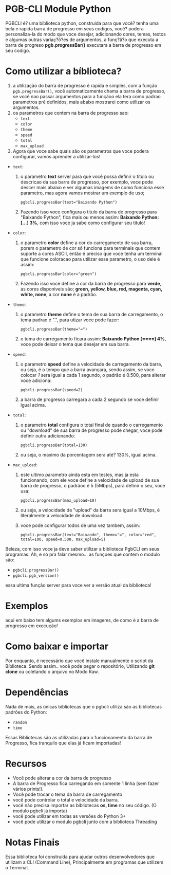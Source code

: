 # PGB-CLI Module Python
PGBCLI é? uma biblioteca python, construida para que você? tenha uma bela e rapida barra de progresso
em seus codigos, você? podera personaliza-la do modo que voce desejar, adicionando cores, temas, textos e algumas outras variaç?õ?es de argumentos, a funç?ã?o que executa a barra de progreso **pgb.progressBar()** executara a barra de progresso em seu codigo.

# Como utilizar a bíblioteca?
1. a utilização do barra de progresso é rapida e simples, com a função `pgb.progressBar()`, você automaticamente chama a barra de progresso, se você nao passar argumentos para a funçãoo ela tera como padrao parametros pré definidos, mais abaixo mostrarei como utilizar os argumentos.
2. os parametros que contem na barra de progresso sao:
    - `text`
    - `color`
    - `theme`
    - `speed`
    - `total`
    - `max_upload`
3. Agora que voce sabe quais são os parametros que voce podera configurar, vamos aprender a utilizar-los!
- `text`:
    1. o parametro **text** server para que você possa definir o titulo ou descricao da sua barra de progresso, por exemplo, voce pode descer mais abaixo e ver algumas imagems de como funciona esse parametro, mas agora vamos mostrar um exemplo de uso;

        `pgbcli.progressBar(text="Baixando Python")`

    2. Fazendo isso voce configura o titulo da barra de progresso para "Baixando Python", fica mais ou menos assim: **Baixando Python: [...] 3%**, com isso voce ja sabe como configurar seu titulo!
- `color`:
    1. o parametro **color** define a cor do carregamento de sua barra, porem o parametro de cor só funciona para terminais que contem suporte a cores ASCII, então é preciso que voce tenha um terminal que funcione coloracao para utilizar esse parametro, o uso dele é assim:

        `pgbcli.progressBar(color="green")`

    2. Fazendo isso voce define a cor da barra de progresso para **verde**, as cores disponiveis são; **green, yellow, blue, red, magenta, cyan, white, none**, a cor **none** é a padrão.
- `theme`:
    1. o parametro **theme** define o tema de sua barra de carregamento, o tema padrao é ".", para utizar voce pode fazer:

        `pgbcli.progressBar(theme="=")`

    2. o tema de carregamento ficara assim: **Baixando Python [====] 4%**, voce pode deixar o tema que desejar em sua barra.
- `speed`:
    1. o parametro **speed** define a velocidade de carregamento da barra, ou seja, é o tempo que a barra avançara, sendo assim, se voce colocar *1* sera igual a cada 1 segundo, o padrão é 0.500, para alterar voce adiciona:

        `pgbcli.progressBar(speed=2)`
    2. a barra de progresso carregara a cada 2 segundo se voce definir igual acima.
- `total`:
    1. o parametro **total** configura o total final de quando o carregamento ou "download" de sua barra de progresso pode chegar, voce pode definir outra adicionando:

        `pgbcli.progressBar(total=130)`

    2. ou seja, o maximo da porcentagem sera até? 130%, igual acima.
- `max_upload`:
    1. este ultimo parametro ainda esta em testes, mas ja esta funcionando, com ele voce define a velocidade de upload de sua barra de progresso, o padrãoo é 5 (5Mbps), para definir o seu, voce usa:

        `pgbcli.progressBar(max_upload=10)`

    2. ou seja, a velocidade de "upload" da barra sera igual a 10Mbps, é literalmente a velocidade de download.

    3. voce pode configurar todos de uma vez tambem, assim:

        `pgbcli.progressBar(text="Baixando", theme="=", color="red", total=100, speed=0.500, max_upload=5)`

Beleza, com isso voce ja deve saber utilizar a biblioteca PgbCLI em seus programas. Ah, e só pra falar mesmo... as funçoes que contem o modulo são:
- `pgbcli.progressBar()`
- `pgbcli.pgb_version()`

essa ultima função server para voce ver a versão atual da biblioteca!

# Exemplos
aqui em baixo tem algums exemplos em imagems, de como é a barra de progresso em execução!

# Como baixar e importar
Por enquanto, é necessário que você instale manualmente o script da Bíblioteca. Sendo assim.. você pode pegar o repositório,
Utilizando **git clone** ou coletando o arquivo no Modo Raw.

# Dependências
Nada de mais, as únicas bibliotecas que o pgbcli utiliza são as bibliotecas padrões do Python:
- `random`
- `time`

Essas Bibliotecas são as utilizadas para o funcionamento da barra de Progresso, fica tranquilo que elas já ficam importadas!

# Recursos
- Você pode alterar a cor da barra de progresso
- A barra de Progresso fica carregando em somente 1 linha (sem fazer vários prints!).
- Você pode trocar o tema da barra de carregamento
- você pode controlar o total e velocidade da barra.
- você não precisa importar as bibliotecas **os, time** no seu código. (O modulo pgbcli já importa)
- você pode utilizar em todas as versões do Python 3+
- você pode utilizar o modulo pgbcli junto com a bíblioteca Threading

# Notas Finais
Essa biblioteca foi construída para ajudar outros desenvolvedores que utilizam a CLI (Command Line), 
Principalmente em programas que utilizem o Terminal.
